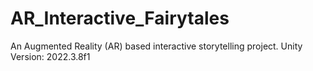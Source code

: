# AR_Interactive_Fairytales
An Augmented Reality (AR) based interactive storytelling project.
Unity Version: 2022.3.8f1
